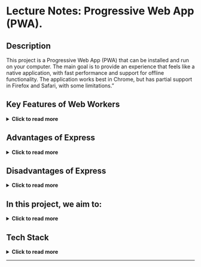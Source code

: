 # 	Lecture Notes: Progressive Web App (PWA). 


## Description
This project is a Progressive Web App (PWA) that can be installed and run on your computer. The main goal is to provide an experience that feels like a native application, with fast performance and support for offline functionality. The application works best in Chrome, but has partial support in Firefox and Safari, with some limitations.”

## Key Features of Web Workers

<details>
  <summary><strong>Click to read more</strong></summary>

  - **Simple Setup:**  Express is easy to install and configure, making it a great choice for lightweight applications.
  - **Middleware Support:**  It offers support for middleware, allowing you to handle requests and responses more efficiently by layering different functionalities.
  - **Routing:** Express simplifies the handling of multiple routes in an organized manner.
  - **Asynchronous Performance:** Non-blocking behavior ensures that the server can handle multiple requests efficiently.
  - **Built on Top of Node.js:** It leverages the power of Node.js without interfering with its core, providing a flexible environment for developers.
  - 
  - **Save as an app:** The application can be installed and stored on your device, allowing you to use it without opening a browser.
  - **Offline functionality:** The PWA downloads the necessary resources the first time you use the app and stores them locally (via cache). This allows you to use the app even when you are offline.
  - **Push notifications:** The application supports push notifications, which can be received even if the app is not open. Push notifications run in the background and keep you updated with new information.
  - **Fast performance:** Since the application is cached locally, it starts up quickly and is available almost immediately.
  - **Native-like experience:** The goal is to provide the user with an experience similar to a native mobile or desktop app, with minimal wait time and seamless use.


</details>

## Advantages of Express
<details>
  <summary><strong>Click to read more</strong></summary>

1. **Ease of Setup:** It’s quick and simple to get started with, making it ideal for small and scalable projects alike.
2. **Middleware Support:** The middleware system allows for better control over how requests are handled and processed.
3. **Routing:** Express simplifies the handling of multiple routes in an organized manner.
4. **Asynchronous Performance:** Non-blocking behavior ensures that the server can handle multiple requests efficiently.
5. **Scalability:** It has a large and active ecosystem with many third-party modules that can easily be integrated.
</details>

## Disadvantages of Express

<details>
  <summary><strong>Click to read more</strong></summary>

1. **No Built-in Features:** Unlike some other frameworks, Express doesn’t come with a lot of features out of the box, which means you need to build or integrate them manually.
2. **No Built-in Database Support:** : Express doesn’t include a database system, so you need to manage databases separately, for instance, by using Node.js with a database like MongoDB, MySQL, or PostgreSQL.

</details>


## In this project, we aim to:

<details>
  <summary><strong>Click to read more</strong></summary>

- **Set up a basic web server using Node.js.** 
- **Build a multi-page application with various routes.** 
- **Implement middleware to handle tasks like managing date information.** 
</details>

## Tech Stack

<details>
  <summary><strong>Click to read more</strong></summary>
	
- **Node.js:**  As the runtime environment.
- **Express:** Express: For handling routing, middleware, and server-side logic.
</details>








__________________




   




```
